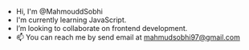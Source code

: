 - Hi, I'm @MahmouddSobhi
- I'm currently learning JavaScript.
- I’m looking to collaborate on frontend development.
- 📫 You can reach me by send email at mahmudsobhi97@gmail.com
<!---
MahmouddSobhi/MahmouddSobhi is a ✨ special ✨ repository because its `README.md` (this file) appears on your GitHub profile.
You can click the Preview link to take a look at your changes.
--->
